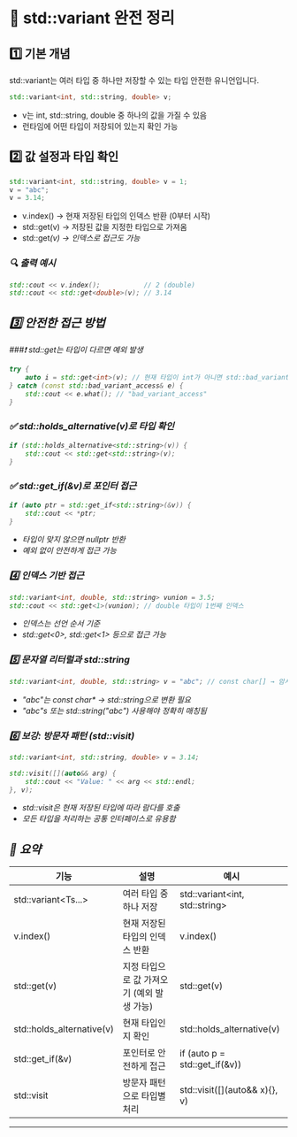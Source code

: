# 🧠 std::variant 완전 정리
## 1️⃣ 기본 개념
std::variant는 여러 타입 중 하나만 저장할 수 있는 타입 안전한 유니언입니다.
```cpp
std::variant<int, std::string, double> v;
```

- v는 int, std::string, double 중 하나의 값을 가질 수 있음
- 런타임에 어떤 타입이 저장되어 있는지 확인 가능

## 2️⃣ 값 설정과 타입 확인
```cpp
std::variant<int, std::string, double> v = 1;
v = "abc";
v = 3.14;
```

- v.index() → 현재 저장된 타입의 인덱스 반환 (0부터 시작)
- std::get<T>(v) → 저장된 값을 지정한 타입으로 가져옴
- std::get<I>(v) → 인덱스로 접근도 가능
### 🔍 출력 예시
```cpp
std::cout << v.index();           // 2 (double)
std::cout << std::get<double>(v); // 3.14
```



## 3️⃣ 안전한 접근 방법
###❗ std::get<T>는 타입이 다르면 예외 발생
```cpp
try {
    auto i = std::get<int>(v); // 현재 타입이 int가 아니면 std::bad_variant_access 발생
} catch (const std::bad_variant_access& e) {
    std::cout << e.what(); // "bad_variant_access"
}
```

### ✅ std::holds_alternative<T>(v)로 타입 확인
```cpp
if (std::holds_alternative<std::string>(v)) {
    std::cout << std::get<std::string>(v);
}
```

### ✅ std::get_if<T>(&v)로 포인터 접근
```cpp
if (auto ptr = std::get_if<std::string>(&v)) {
    std::cout << *ptr;
}
```

- 타입이 맞지 않으면 nullptr 반환
- 예외 없이 안전하게 접근 가능

### 4️⃣ 인덱스 기반 접근
```cpp
std::variant<int, double, std::string> vunion = 3.5;
std::cout << std::get<1>(vunion); // double 타입이 1번째 인덱스
```

- 인덱스는 선언 순서 기준
- std::get<0>, std::get<1> 등으로 접근 가능

### 5️⃣ 문자열 리터럴과 std::string
```cpp
std::variant<int, double, std::string> v = "abc"; // const char[] → 암시적 변환 안 됨
```

- "abc"는 const char* → std::string으로 변환 필요
- "abc"s 또는 std::string("abc") 사용해야 정확히 매칭됨

### 6️⃣ 보강: 방문자 패턴 (std::visit)
```cpp
std::variant<int, std::string, double> v = 3.14;

std::visit([](auto&& arg) {
    std::cout << "Value: " << arg << std::endl;
}, v);
```

- std::visit은 현재 저장된 타입에 따라 람다를 호출
- 모든 타입을 처리하는 공통 인터페이스로 유용함

## 🧾 요약
| 기능 | 설명 | 예시 | 
|------|-----|------|
| std::variant<Ts...> | 여러 타입 중 하나 저장 | std::variant<int, std::string> | 
| v.index() | 현재 저장된 타입의 인덱스 반환 | v.index() | 
| std::get<T>(v) | 지정 타입으로 값 가져오기 (예외 발생 가능) | std::get<int>(v) | 
| std::holds_alternative<T>(v) | 현재 타입인지 확인 | std::holds_alternative<double>(v) | 
| std::get_if<T>(&v) | 포인터로 안전하게 접근 | if (auto p = std::get_if<T>(&v)) | 
| std::visit | 방문자 패턴으로 타입별 처리 | std::visit([](auto&& x){}, v) | 

---
